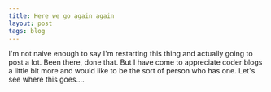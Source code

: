 ```yaml
---
title: Here we go again again
layout: post
tags: blog 
---
```


I'm not naive enough to say I'm restarting this thing and actually going to post a lot.  Been there, done that.  But I have come to appreciate coder blogs a little bit more and would like to be the sort of person who has one.  Let's see where this goes....

